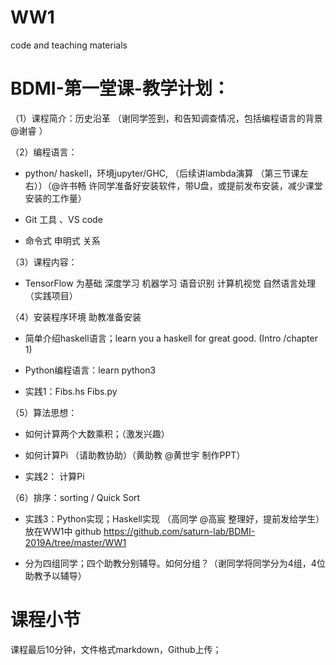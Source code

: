 # WW1 
code and teaching materials 

# BDMI-第一堂课-教学计划：

（1）课程简介：历史沿革 （谢同学签到，和告知调查情况，包括编程语言的背景@谢睿 ） 

（2）编程语言：

- python/ haskell，环境jupyter/GHC, （后续讲lambda演算 （第三节课左右））（@许书畅 许同学准备好安装软件，带U盘，或提前发布安装，减少课堂安装的工作量）

- Git 工具 、VS code 


- 命令式 申明式 关系

（3）课程内容：
- TensorFlow 为基础 深度学习 机器学习 语音识别 计算机视觉 自然语言处理（实践项目）

（4）安装程序环境  助教准备安装 

- 简单介绍haskell语言；learn you a haskell for great good. (Intro /chapter 1)

- Python编程语言：learn python3  

- 实践1：Fibs.hs Fibs.py

（5）算法思想：

- 如何计算两个大数乘积；（激发兴趣）

- 如何计算Pi （请助教协助）（黄助教 @黄世宇 制作PPT）

- 实践2： 计算Pi 

（6）排序：sorting / Quick Sort

- 实践3：Python实现；Haskell实现 （高同学 @高宸 整理好，提前发给学生）放在WW1中 github https://github.com/saturn-lab/BDMI-2019A/tree/master/WW1


- 分为四组同学；四个助教分别辅导。如何分组？（谢同学将同学分为4组，4位助教予以辅导） 

# 课程小节

课程最后10分钟，文件格式markdown，Github上传；

